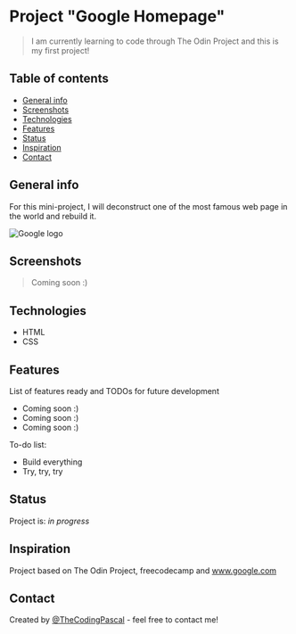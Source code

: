 # Project "Google Homepage"
> I am currently learning to code through The Odin Project and this is my first project! 

## Table of contents
* [General info](#general-info)
* [Screenshots](#screenshots)
* [Technologies](#technologies)
* [Features](#features)
* [Status](#status)
* [Inspiration](#inspiration)
* [Contact](#contact)

## General info
For this mini-project, I will deconstruct one of the most famous web page in the world and rebuild it.

![Google logo](https://www.google.com/images/branding/googlelogo/1x/googlelogo_color_272x92dp.png)

## Screenshots
> Coming soon :)

## Technologies
* HTML
* CSS

## Features
List of features ready and TODOs for future development
* Coming soon :)
* Coming soon :)
* Coming soon :)

To-do list:
* Build everything
* Try, try, try

## Status
Project is: _in progress_ 

## Inspiration
Project based on The Odin Project, freecodecamp and www.google.com 

## Contact
Created by [@TheCodingPascal](https://twitter.com/TheCodingPascal) - feel free to contact me!